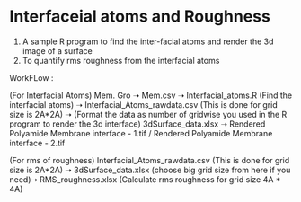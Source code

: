 # Interfaceial atoms and Roughness
1. A sample R program to find the inter-facial atoms and render the 3d image of a surface
2. To quantify rms roughness from the interfacial atoms


WorkFLow :

(For Interfacial Atoms) 
Mem. Gro ➝ Mem.csv ➝ Interfacial_atoms.R (Find the interfacial atoms) ➝ Interfacial_Atoms_rawdata.csv (This is done for grid size is 2A*2A) ➝ (Format the data as number of gridwise you used in the R program to render the 3d interface) 3dSurface_data.xlsx ➝ Rendered Polyamide Membrane interface - 1.tif / Rendered Polyamide Membrane interface - 2.tif 


(For rms of roughness) 
Interfacial_Atoms_rawdata.csv (This is done for grid size is 2A*2A) ➝ 3dSurface_data.xlsx (choose big grid size from here if you need)➝ RMS_roughness.xlsx (Calculate rms roughness for grid size 4A * 4A) 


